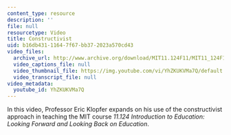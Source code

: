```yaml
---
content_type: resource
description: ''
file: null
resourcetype: Video
title: Constructivist
uid: b16db431-1164-7f67-bb37-2023a570cd43
video_files:
  archive_url: http://www.archive.org/download/MIT11.124F11/MIT11_124F11_Constructivist_300k.mp4
  video_captions_file: null
  video_thumbnail_file: https://img.youtube.com/vi/YhZKUKVMa7Q/default.jpg
  video_transcript_file: null
video_metadata:
  youtube_id: YhZKUKVMa7Q
---
```


In this video, Professor Eric Klopfer expands on his use of the constructivist approach in teaching the MIT course _11.124 Introduction to Education: Looking Forward and Looking Back on Education_.